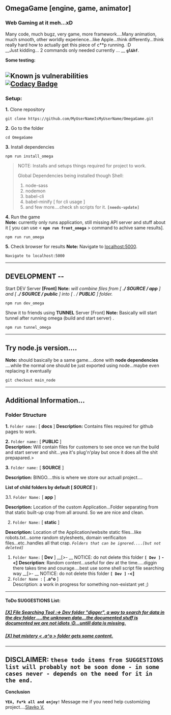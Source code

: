 ## __OmegaGame__ [engine, game, animator]
### Web Gaming at it meh...xD
Many code, much bugz, very game, more framework....Many animation, much smooth, other worldly experience...like Apple...think differently...think really hard how to actually get this piece of c**p running. :D  
__Just kidding... 2 commands only needed currently ... __  __`gl&hf`__.

__Some testing:__

![Known js vulnerabilities](https://github.com/MyUserNameIsMyUserName/OmegaGame/workflows/Test%20site%20for%20publicly%20known%20js%20vulnerabilities/badge.svg?branch=main_master&event=workflow_run)       
[![Codacy Badge](https://app.codacy.com/project/badge/Grade/a38b972e73a94057abb863d461a3c6b7)](https://www.codacy.com/gh/MyUserNameIsMyUserName/OmegaGame/dashboard?utm_source=github.com&amp;utm_medium=referral&amp;utm_content=MyUserNameIsMyUserName/OmegaGame&amp;utm_campaign=Badge_Grade)
---
### Setup:
__1.__ Clone repository

    git clone https://github.com/MyUserNameIsMyUserName/OmegaGame.git
__2.__ Go to the folder

    cd OmegaGame
__3.__ Install dependencies

    npm run install_omega
> NOTE: Installs and setups things required for project to work.
>
>Global Dependencies being installed though Shell:  
>1. node-sass
>2. nodemon
>3. babel-cli
>4. babel-minify [ for cli usage ]
>4. and few more....check sh scripts for it. __`[needs-update]`__

__4.__ Run the game  
__Note:__ currently only runs application, still missing API server and stuff about it [ you can use < __`npm run front_omega`__ > command to achive same results].

    npm run run_omega
__5.__ Check browser for results
__Note:__ Navigate to [localhost:5000](http://localhost:5000).

    Navigate to localhost:5000
---
## DEVELOPMENT --


Start DEV Server __[Front]__
__Note:__ _will combine files from [ __./ SOURCE / app__ ] and [ __./ SOURCE / public__ ]  into [ . / __PUBLIC__ ] folder._

    npm run dev_omega
Show it to friends using __TUNNEL__ Server [Front]
__Note:__ Basically will start tunnel after running omega (build and start server) .

    npm run tunnel_omega
---
## Try __node.js__ version....
__Note:__ should basically be a same game....done with  __node dependencies__ ....while the normal one should be just exported using node...maybe even replacing it eventually

    git checkout main_node
---
## Additional Information...

### __Folder Structure__
__1.__ `Folder name:` [ __docs__ ]
__Description:__ Contains files required for github pages to work.

__2.__ `Folder name:` [ __PUBLIC__ ]  
 __Description:__ Will contain files for customers to see once we run the build and start server and shit...yea it's plug'n'play but once it does all the shit prepapared.>

__3.__ `Folder name:` [ __SOURCE__ ]

__Description:__ BINGO....this is where we store our actuall project....

  __List of child folders by default [ _SOURCE_ ] :__

3.1. `Folder Name:` [ __app__ ] 

__Description:__ Location of the custom Application...Folder separating from that static built-up crap from all around. So we are nice and clean.

2. `Folder Name:` [ __static__ ] 

__Description:__ Location of the Application/website static files...like robots.txt...some random stylesheets, domain verificaiton files...etc..handles all that crap.
_`Folders that can be ignored....[but not deleted]`_


1. `Folder Name:` [  __Dev__ ]
__[>- __ NOTICE: do not delete this folder __`[ Dev ]`__ __-<]__
    __Description__:  Random content...useful for dev at the time.....diggin there takes time and courage....best use some shell script file searching way
__[>- __ NOTICE: do not delete this folder __`[ Dev ]`__  __-<]__
2. `Folder Name :` [  __.a^o__ ]  
    Description:  a work in progress for something non-existant yet ;)  
_________________

####  ToDo SUGGESTIONS List:    

##### [ [X] File Searching Tool :=>  Dev folder "digger", a way to search for data in the dev folder ....the unknown data...the documented stuff is documented we are not idiots :D...untill data is missing.](todo:way_t_o_dig_through_'Dev'_folder)
##### [ [X] hat mistery < .a^o > folder gets some content.](todo:way_t_o_dig_through_'Dev'_folder)
---
__DISCLAIMER__: `these todo items from SUGGESTIONS list will probably not be soon done - in some cases never - depends on the need for it in the end.` 
---
__Conclusion__

__`YEA, Fu*k all and enjoy!`__
Message me if you need help customizing project....[Slavko V.](mailto:slavko.vuletic92@gmail.com)
